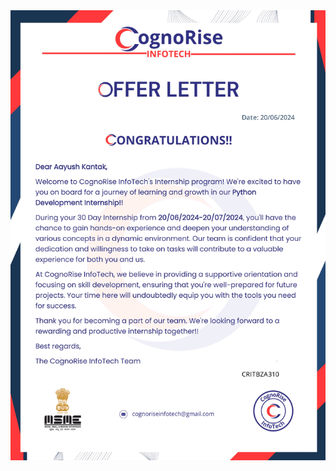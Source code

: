 <img src="https://github.com/aysh01/CognoRise-InfoTech/blob/main/Python_Development_Internship/661298233062300.jpg">
